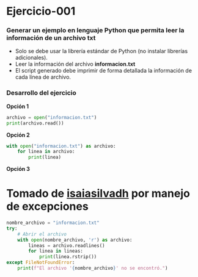 # Ejercicio-001

### Generar un ejemplo en lenguaje Python que permita leer la información de un archivo txt

- Solo se debe usar la librería estándar de Python (no instalar librerías adicionales).
- Leer la información del archivo **informacion.txt**
- El script generado debe imprimir de forma detallada la información de cada línea de archivo.

### Desarrollo del ejercicio

**Opción 1**

```python
archivo = open("informacion.txt")
print(archivo.read())
```

**Opción 2**

```python
with open("informacion.txt") as archivo:
    for linea in archivo:
        print(linea)
```

**Opción 3**

# Tomado de [isaiasilvadh](https://github.com/herramientas-ia-maestria-aa2024/ejercicio-001-isaiasilvadh) por manejo de excepciones

```python
nombre_archivo = "informacion.txt"
try:
    # Abrir el archivo
    with open(nombre_archivo, 'r') as archivo:
        lineas = archivo.readlines()
        for linea in lineas:
            print(linea.rstrip())
except FileNotFoundError:
    print(f"El archivo '{nombre_archivo}' no se encontró.")
```
